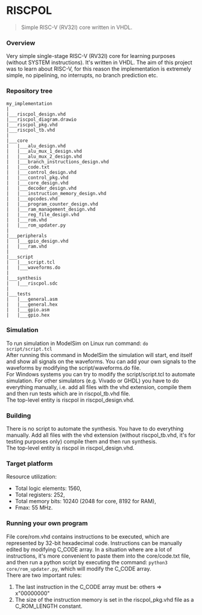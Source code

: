 # RISCPOL
> Simple RISC-V (RV32I) core written in VHDL.

### Overview
Very simple single-stage RISC-V (RV32I) core for learning purposes (without 
SYSTEM instructions). It's written in VHDL. The aim of this project was to learn 
about RISC-V, for this reason the implementation is extremely simple, no 
pipelining, no interrupts, no branch prediction etc.

### Repository tree
```
my_implementation
|
|___riscpol_design.vhd
|___riscpol_diagram.drawio
|___riscpol_pkg.vhd
|___riscpol_tb.vhd
|
|___core
|   |___alu_design.vhd
|   |___alu_mux_1_design.vhd
|   |___alu_mux_2_design.vhd
|   |___branch_instructions_design.vhd
|   |___code.txt
|   |___control_design.vhd
|   |___control_pkg.vhd
|   |___core_design.vhd
|   |___decoder_design.vhd
|   |___instruction_memory_design.vhd
|   |___opcodes.vhd
|   |___program_counter_design.vhd
|   |___ram_management_design.vhd
|   |___reg_file_design.vhd
|   |___rom.vhd
|   |___rom_updater.py
|
|___peripherals
|   |___gpio_design.vhd
|   |___ram.vhd
|
|___script
|   |___script.tcl
|   |___waveforms.do
|
|___synthesis
|   |___riscpol.sdc
|
|___tests
|   |___general.asm
|   |___general.hex
|   |___gpio.asm
|   |___gpio.hex
```

### Simulation
To run simulation in ModelSim on Linux run command: `do script/script.tcl`<br/>
After running this command in ModelSim the simulation will start, end itself and 
show all signals on the waveforms. You can add your own signals to the waveforms 
by modifying the script/waveforms.do file. <br/>
For Windows systems you can try to modify the script/script.tcl to automate 
simulation. For other simulators (e.g. Vivado or GHDL) you have to do everything 
manually, i.e. add all files with the vhd extension, compile them and then run
tests which are in riscpol_tb.vhd file. <br/>
The top-level entity is riscpol in riscpol_design.vhd.

### Building
There is no script to automate the synthesis. You have to do everything 
manually. Add all files with the vhd extension (without riscpol_tb.vhd, it's for 
testing purposes only) compile them and then run synthesis. <br/>
The top-level entity is riscpol in riscpol_design.vhd.

### Target platform
Resource utilization:
- Total logic elements: 1560,
- Total registers: 252,
- Total memory bits: 10240 (2048 for core, 8192 for RAM),
- Fmax: 55 MHz.

### Running your own program
File core/rom.vhd contains instructions to be executed, which are represented by 
32-bit hexadecimal code. Instructions can be manually edited by modifying C_CODE 
array. In a situation where are a lot of instructions, it's more convenient to 
paste them into the core/code.txt file, and then run a python script by 
executing the command: `python3 core/rom_updater.py`, which will modify the 
C_CODE array. <br/>
There are two important rules:
1. The last instruction in the C_CODE array must be: others => x"00000000" 
2. The size of the instruction memory is set in the riscpol_pkg.vhd file as a 
C_ROM_LENGTH constant.

